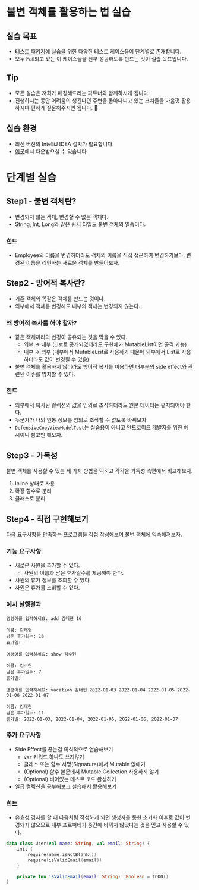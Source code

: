 # 불변 객체를 활용하는 법 실습

## 실습 목표

- [테스트 패키지](https://github.com/next-step/edu-concert-immutable/tree/main/src/test/kotlin/camp/nextstep/edu/immutable)에 실습을 위한 다양한 테스트 케이스들이 단계별로 존재합니다.
- 모두 Fail되고 있는 이 케이스들을 전부 성공하도록 만드는 것이 실습 목표입니다.

## Tip

- 모든 실습은 저희가 매칭해드리는 파트너와 함께하시게 됩니다.
- 진행하시는 동안 어려움이 생긴다면 주변을 돌아다니고 있는 코치들을 마음껏 활용하시며 편하게 질문해주시면 됩니다. 🙂

## 실습 환경

- 최신 버전의 IntelliJ IDEA 설치가 필요합니다.
- [이곳](https://www.jetbrains.com/ko-kr/idea/download/#section=mac)에서 다운받으실 수 있습니다.

# 단계별 실습

## Step1 - 불변 객체란?

- 변경되지 않는 객체, 변경할 수 없는 객체다.
- String, Int, Long와 같은 원시 타입도 불변 객체의 일종이다.

### 힌트

- Employee의 이름을 변경하더라도 객체의 이름을 직접 접근하여 변경하기보다, 변경된 이름을 리턴하는 새로운 객체를 만들어보자.

## Step2 - 방어적 복사란?

- 기존 객체와 똑같은 객체를 만드는 것이다.
- 외부에서 객체를 변경해도 내부의 객체는 변경되지 않는다.

### 왜 방어적 복사를 해야 할까?

- 같은 객체끼리의 변경이 공유되는 것을 막을 수 있다.
  - 외부 → 내부 (List로 공개되었더라도 구현체가 MutableList이면 공격 가능)
  - 내부 → 외부 (내부에서 MutableList로 사용하기 때문에 외부에서 List로 사용하더라도 값이 변경될 수 있음)
- 불변 객체를 활용하지 않더라도 방어적 복사를 이용하면 대부분의 side effect와 관련된 이슈를 방지할 수 있다.

### 힌트

- 외부에서 복사된 컬렉션의 값을 임의로 조작하더라도 원본 데이터는 유지되어야 한다.
- 누군가가 나의 연봉 정보를 임의로 조작할 수 없도록 바꿔보자.
- `DefensiveCopyViewModelTest`는 실습용이 아니고 안드로이드 개발자를 위한 예시이니 참고만 해보자.

## Step3 - 가독성

불변 객체를 사용할 수 있는 세 가지 방법을 익히고 각각을 가독성 측면에서 비교해보자.

1. inline 상태로 사용
2. 확장 함수로 분리
3. 클래스로 분리

## Step4 - 직접 구현해보기

다음 요구사항을 만족하는 프로그램을 직접 작성해보며 불변 객체에 익숙해져보자.

### 기능 요구사항

- 새로운 사원을 추가할 수 있다.
  - 사원의 이름과 남은 휴가일수를 제공해야 한다.
- 사원의 휴가 정보를 조회할 수 있다.
- 사원은 휴가를 소비할 수 있다.

### 예시 실행결과

```
명령어를 입력하세요: add 김태현 16

이름: 김태현
남은 휴가일수: 16
휴가일:

명령어를 입력하세요: show 김수현

이름: 김수현
남은 휴가일수: 7
휴가일:

명령어를 입력하세요: vacation 김태현 2022-01-03 2022-01-04 2022-01-05 2022-01-06 2022-01-07

이름: 김태현
남은 휴가일수: 11
휴가일: 2022-01-03, 2022-01-04, 2022-01-05, 2022-01-06, 2022-01-07
```

### 추가 요구사항

- Side Effect를 끊는걸 의식적으로 연습해보기
    - `var` 키워드 하나도 쓰지않기
    - 클래스 또는 함수 서명(Signature)에서 Mutable 없애기
    - (Optional) 함수 본문에서 Mutable Collection 사용하지 않기
    - (Optional) 비어있는 테스트 코드 완성하기
- 일급 컬렉션을 공부해보고 실습해서 활용해보기

### 힌트

- 유효성 검사를 할 때 다음처럼 작성하게 되면 생성자를 통한 초기화 이후로 값이 변경되지 않으므로 내부 프로퍼티가 중간에 바뀌지 않았다는 것을 믿고 사용할 수 있다.

```kotlin
data class User(val name: String, val email: String) {
    init {
        require(name.isNotBlank())
        require(isValidEmail(email))
    }

    private fun isValidEmail(email: String): Boolean = TODO()
}
```
